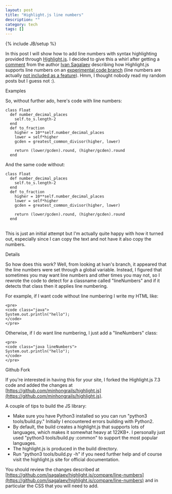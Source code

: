 ```yaml
---
layout: post
title: "Highlight.js line numbers"
description: ""
category: tech
tags: []
---
```

{% include JB/setup %}

In this post I will show how to add line numbers with syntax highlighting
provided through <a href="http://softwaremaniacs.org/soft/highlight/en/" target="_blank">Highlight.js</a>. 
I decided to give this a whirl after getting a [comment](/tech/2013/06/23/highlightjs-vs-syntaxhighlighter/) from the author
<a href="https://github.com/isagalaev" target="_blank">Ivan Sagalaev</a> describing
how Highlight.js supports line numbers on an [experimental code branch](https://github.com/isagalaev/highlight.js/compare/line-numbers)
(line numbers are actually [not included as a feature](http://highlightjs.readthedocs.org/en/latest/line-numbers.html)).
Hmm, I thought nobody read my random posts but I guess not :).

<div class="mSpotlight">Examples</div>

So, without further ado, here's code with line numbers:

<pre class="prettyprint">
<code class="ruby lineNumbers">class Float
  def number_decimal_places
    self.to_s.length-2
  end
  def to_fraction
    higher = 10**self.number_decimal_places
    lower = self*higher
    gcden = greatest_common_divisor(higher, lower)

    return (lower/gcden).round, (higher/gcden).round
  end</code>
</pre>

And the same code without: 

<pre class="prettyprint">
<code class="ruby">class Float
  def number_decimal_places
    self.to_s.length-2
  end
  def to_fraction
    higher = 10**self.number_decimal_places
    lower = self*higher
    gcden = greatest_common_divisor(higher, lower)

    return (lower/gcden).round, (higher/gcden).round
  end
</code>
</pre>

This is just an initial attempt but I'm actually quite happy with
how it turned out, especially since I can copy the text and not have
it also copy the numbers.

<div class="mSpotlight">Details</div>

So how does this work? Well, from looking at Ivan's branch, it appeared that 
the line numbers were set through a global variable. Instead, I figured that
sometimes you may want line numbers and other times you may not, so I rewrote
the code to detect for a classname called "lineNumbers" and if it detects
that class then it applies line numbering.

For example, if I want code without line numbering I write my HTML like:

<pre class="prettyprint">
<code class="css">&lt;pre&gt;
&lt;code class="java"&gt;
System.out.println("hello");
&lt;/code&gt;
&lt;/pre&gt;</code></pre>

Otherwise, if I do want line numbering, I just add a "lineNumbers" class:

<pre class="prettyprint">
<code class="css">&lt;pre&gt;
&lt;code class="java lineNumbers"&gt;
System.out.println("hello");
&lt;/code&gt;
&lt;/pre&gt;</code></pre>

<div class="mSpotlight">Github Fork</div>

If you're interested in having this for your site, I forked the Highlight.js 7.3
code and added the changes at [https://github.com/minhongrails/highlight.js](https://github.com/minhongrails/highlight.js).

A couple of tips to build the JS library:

* Make sure you have Python3 installed so you can run "python3 tools/build.py." 
Initially I encountered errors building with Python2.
* By default, the build creates a highlight.js that supports lots of languages,
which makes it somewhat heavy at 122KB+. I personally just used "python3 tools/build.py :common"
to support the most popular languages.
* The highlight.js is produced in the build directory.
* Run "python3 tools/build.py -h" if you need further help and of course visit
the highlight.js site for official documentation.

You should review the changes described at [https://github.com/isagalaev/highlight.js/compare/line-numbers](https://github.com/isagalaev/highlight.js/compare/line-numbers) and in particular the CSS that you will need to add.
